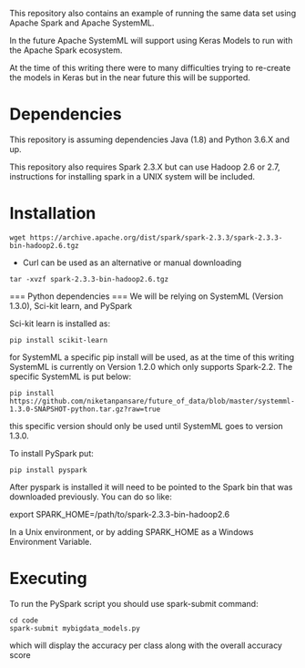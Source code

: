 This repository also contains an example of running the same data set using Apache Spark and Apache SystemML.

In the future Apache SystemML will support using Keras Models to run with the Apache Spark ecosystem.

At the time of this writing there were to many difficulties trying to re-create the models in Keras but in the near future this will be supported.

# Dependencies

This repository is assuming dependencies Java (1.8) and Python 3.6.X and up.

This repository also requires Spark 2.3.X but can use Hadoop 2.6 or 2.7, instructions for installing spark in a UNIX system will be included.

# Installation

```
wget https://archive.apache.org/dist/spark/spark-2.3.3/spark-2.3.3-bin-hadoop2.6.tgz
```
- Curl can be used as an alternative or manual downloading

```
tar -xvzf spark-2.3.3-bin-hadoop2.6.tgz
```

=== Python dependencies ===
We will be relying on SystemML (Version 1.3.0), Sci-kit learn, and PySpark

Sci-kit learn is installed as:

```
pip install scikit-learn
```

for SystemML a specific pip install will be used, as at the time of this writing SystemML is currently on Version 1.2.0 which only supports Spark-2.2. The specific SystemML is put below:

```
pip install https://github.com/niketanpansare/future_of_data/blob/master/systemml-1.3.0-SNAPSHOT-python.tar.gz?raw=true
```

this specific version should only be used until SystemML goes to version 1.3.0.

To install PySpark put:

```
pip install pyspark
```

After pyspark is installed it will need to be pointed to the Spark bin that was downloaded previously. You can do so like:

export SPARK_HOME=/path/to/spark-2.3.3-bin-hadoop2.6

In a Unix environment, or by adding SPARK_HOME as a Windows Environment Variable.

# Executing

To run the PySpark script you should use spark-submit command:

```
cd code
spark-submit mybigdata_models.py
```

which will display the accuracy per class along with the overall accuracy score


